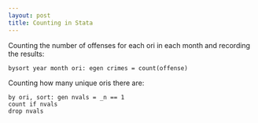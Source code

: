 ```yaml
---
layout: post
title: Counting in Stata
---
```


Counting the number of offenses for each ori in each month and recording the results:
```
bysort year month ori: egen crimes = count(offense)
```

Counting how many unique oris there are:
```
by ori, sort: gen nvals = _n == 1 
count if nvals
drop nvals
```
